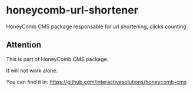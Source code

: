 # honeycomb-url-shortener
HoneyComb CMS package responsable for url shortening, clicks counting

## Attention

This is part of HoneyComb CMS package.

It will not work alone.

You can find it in:
https://github.com/interactivesolutions/honeycomb-cms